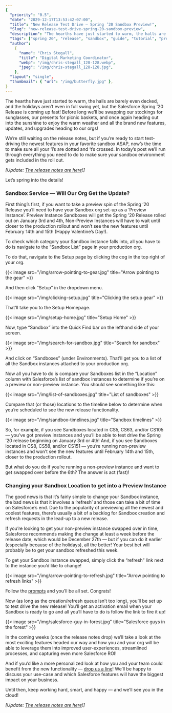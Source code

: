 ```yaml
---
{
  "priority": "0.5",
  "date": "2029-12-17T13:53:42-07:00",
  "title": "New Release Test Drive — Spring ’20 Sandbox Preview!",
  "Slug": "new-release-test-drive-spring-20-sandbox-preview",
  "description": "The hearths have just started to warm, the halls are barely even decked, and the holidays aren’t even in full swing yet, but the Salesforce Spring ’20 Release is coming up fast...",
  "tags": ["spring 20", "release", "sandbox", "guide", "tutorial", "preview"],
  "author":
    {
      "name": "Chris Stegall",
      "title": "Digital Marketing Coordinator",
      "webp": "/img/chris-stegall_128-128.webp",
      "jpeg": "/img/chris-stegall_128-128.jpg",
    },
  "layout": "single",
  "thumbnail": { "url": "/img/butterfly.jpg" },
}
---
```


The hearths have just started to warm, the halls are barely even decked, and the holidays aren’t even in full swing yet, but the Salesforce Spring ’20 Release is coming up fast! Before long we’ll be swapping our stockings for sunglasses, our presents for picnic baskets, and once again heading out into the sunshine to enjoy the warm weather and all the brand new features, updates, and upgrades heading to our orgs!

We’re still waiting on the release notes, but if you’re ready to start test-driving the newest features in your favorite sandbox ASAP, now’s the time to make sure all your ‘i’s are dotted and ‘t’s crossed. In today’s post we’ll run through everything you need to do to make sure your sandbox environment gets included in the roll out.

_[Update: [The release notes are here](https://releasenotes.docs.salesforce.com/en-us/spring20/release-notes/salesforce_release_notes.htm)!]_

Let’s spring into the details!

### Sandbox Service — Will Our Org Get the Update?

First thing’s first, if you want to take a preview spin of the Spring ’20 Release you’ll need to have your Sandbox org set-up as a ‘Preview Instance’. Preview Instance Sandboxes will get the Spring ’20 Release rolled out on January 3rd and 4th, Non-Preview Instances will have to wait until closer to the production rollout and won’t see the new features until February 14th and 15th (Happy Valentine’s Day!).

To check which category your Sandbox instance falls into, all you have to do is navigate to the “Sandbox List” page in your production org.

To do that, navigate to the Setup page by clicking the cog in the top right of your org.

{{< image src="/img/arrow-pointing-to-gear.jpg" title="Arrow pointing to the gear" >}}

And then click “Setup” in the dropdown menu.

{{< image src="/img/clicking-setup.jpg" title="Clicking the setup gear" >}}

That’ll take you to the Setup Homepage.

{{< image src="/img/setup-home.jpg" title="Setup Home" >}}

Now, type “Sandbox” into the Quick Find bar on the lefthand side of your screen.

{{< image src="/img/search-for-sandbox.jpg" title="Search for sandbox" >}}

And click on “Sandboxes” (under Environments). That’ll get you to a list of all the Sandbox instances attached to your production org.

Now all you have to do is compare your Sandboxes list in the “Location” column with Salesforce’s list of sandbox instances to determine if you’re on a preview or non-preview instance. You should see something like this:

{{< image src="/img/list-of-sandboxes.jpg" title="List of sandboxes" >}}

Compare that (or those) locations to the timeline below to determine when you’re scheduled to see the new release functionality.

{{< image src="/img/sandbox-timelines.jpg" title="Sandbox timelines" >}}

So, for example, if you see Sandboxes located in CS5, CS63, and/or CS105 — you’ve got preview instances and you’ll be able to test drive the Spring ’20 release beginning on January 3rd or 4th! And, if you see Sandboxes located in CS8, CS58, and/or CS151 — you’re running non-preview instances and won’t see the new features until February 14th and 15th, closer to the production rollout.

But what do you do if you’re running a non-preview instance and want to get swapped over before the 6th? The answer is act (fast)!

### Changing your Sandbox Location to get into a Preview Instance

The good news is that it’s fairly simple to change your Sandbox instance, the bad news is that it involves a ‘refresh’ and those can take a bit of time on Salesforce’s end. Due to the popularity of previewing all the newest and coolest features, there’s usually a bit of a backlog for Sandbox creation and refresh requests in the lead-up to a new release.

If you’re looking to get your non-preview instance swapped over in time, Salesforce recommends making the change at least a week before the release date, which would be December 27th — but if you can do it earlier (especially because of the holidays), all the better! Your best bet will probably be to get your sandbox refreshed this week.

To get your Sandbox instance swapped, simply click the “refresh” link next to the instance you’d like to change!

{{< image src="/img/arrow-pointing-to-refresh.jpg" title="Arrow pointing to refresh links" >}}

Follow the [prompts](https://help.salesforce.com/articleView?id=data_sandbox_refresh.htm&type=5) and you’ll be all set. Congrats!

Now (as long as the creation/refresh queue isn’t too long), you’ll be set up to test drive the new release! You’ll get an activation email when your Sandbox is ready to go and all you’ll have to do is follow the link to fire it up!

{{< image src="/img/salesforce-guy-in-forest.jpg" title="Salesforce guys in the forest" >}}

In the coming weeks (once the release notes drop) we’ll take a look at the most exciting features headed our way and how you and your org will be able to leverage them into improved user-experiences, streamlined processes, and capturing even more Salesforce ROI!

And if you’d like a more personalized look at how you and your team could benefit from the new functionality — [drop us a line](/contact)! We’ll be happy to discuss your use-case and which Salesforce features will have the biggest impact on your business.

Until then, keep working hard, smart, and happy — and we’ll see you in the cloud!

_[Update: [The release notes are here](https://releasenotes.docs.salesforce.com/en-us/spring20/release-notes/salesforce_release_notes.htm)!]_
